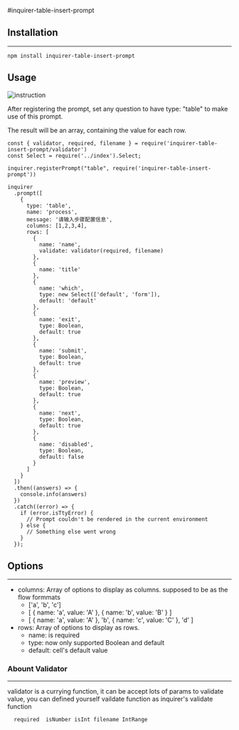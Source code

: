 #inquirer-table-insert-prompt


## Installation
---
```
npm install inquirer-table-insert-prompt
```

## Usage

![instruction](https://pic.imgdb.cn/item/60af4c9608f74bc1593b9bcc.gif)

After registering the prompt, set any question to have type: "table" to make use of this prompt.

The result will be an array, containing the value for each row.

```
const { validator, required, filename } = require('inquirer-table-insert-prompt/validator')
const Select = require('../index').Select;

inquirer.registerPrompt("table", require('inquirer-table-insert-prompt'))

inquirer
  .prompt([
    {
      type: 'table',
      name: 'process',
      message: '请输入步骤配置信息',
      columns: [1,2,3,4],
      rows: [
        {
          name: 'name',
          validate: validator(required, filename)
        },
        {
          name: 'title'
        },
        {
          name: 'which',
          type: new Select(['default', 'form']),
          default: 'default'
        },
        {
          name: 'exit',
          type: Boolean,
          default: true
        },
        {
          name: 'submit',
          type: Boolean,
          default: true
        },
        {
          name: 'preview',
          type: Boolean,
          default: true
        },
        {
          name: 'next',
          type: Boolean,
          default: true
        },
        {
          name: 'disabled',
          type: Boolean,
          default: false
        }
      ]
    }
  ])
  .then((answers) => {
    console.info(answers)
  })
  .catch((error) => {
    if (error.isTtyError) {
      // Prompt couldn't be rendered in the current environment
    } else {
      // Something else went wrong
    }
  });

```

## Options
---

- columns: Array of options to display as columns. supposed to be as the flow formmats
  - ['a', 'b', 'c']
  - [ { name: 'a', value: 'A' }, { name: 'b', value: 'B' } ]
  - [ { name: 'a', value: 'A' }, 'b', { name: 'c', value: 'C' }, 'd' ]
- rows: Array of options to display as rows. 
  - name: is required
  - type: now only supported Boolean and default
  - default: cell's default value


### Abount Validator 
---
validator is a currying function, it can be accept lots of params to validate value, you can defined yourself vaildate function as inquirer's validate function

```
  required  isNumber isInt filename IntRange
```
